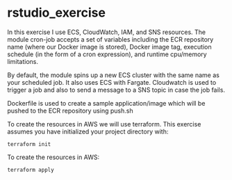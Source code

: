 # rstudio_exercise

In this exercise I use ECS, CloudWatch, IAM, and SNS resources. The module cron-job accepts a set of variables including the ECR repository name (where our Docker image is stored), Docker image tag, execution schedule (in the form of a cron expression), and runtime cpu/memory limitations.

By default, the module spins up a new ECS cluster with the same name as your scheduled job. It also uses ECS with Fargate. 
Cloudwatch is used to trigger a job and also to send a message to a SNS topic in case the job fails.

Dockerfile is used to create a sample application/image which will be pushed to the ECR repository using push.sh

 To create the resources in AWS we will use terraform. This exercise assumes you have initialized your project directory with:

	terraform init

 To create the resources in AWS:

	terraform apply
